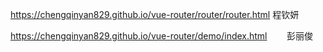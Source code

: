https://chengqinyan829.github.io/vue-router/router/router.html       程钦妍
  
https://chengqinyan829.github.io/vue-router/demo/index.html        彭丽俊
